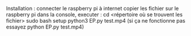 Installation :
  connecter le raspberry pi à internet
  copier les fichier sur le raspberry pi
  dans la console, executer :
    cd <répertoire où se trouvent les fichier>
    sudo bash setup
    python3 EP.py test.mp4 (si ça ne fonctionne pas essayez python EP.py test.mp4)
